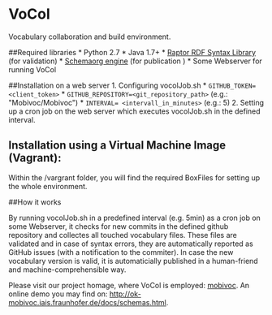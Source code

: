 VoCol
=====

Vocabulary collaboration and build environment.

##Required libraries
	* Python 2.7
	* Java 1.7+
	* [Raptor RDF Syntax Library](http://librdf.org/raptor/) (for validation) 
	* [Schemaorg engine](https://github.com/schemaorg/schemaorg) (for publication )
	* Some Webserver for running VoCol

##Installation on a web server
	1. Configuring vocolJob.sh
		* `GITHUB_TOKEN=<client_token>`
		* `GITHUB_REPOSITORY=<git_repository_path>` (e.g.: "Mobivoc/Mobivoc")
		* `INTERVAL= <intervall_in_minutes>` (e.g.: 5)
	2. Setting up a cron job on the web server which executes vocolJob.sh in the defined interval. 

## Installation using a Virtual Machine Image (Vagrant): 
Within the /vargrant folder, you will find the required BoxFiles for setting up the whole environment. 

##How it works

By running vocolJob.sh in a predefined interval (e.g. 5min) as a cron job on some Webserver, it checks for new commits in the defined github repository and collectes all touched vocabulary files. These files are validated and in case of syntax errors, they are automatically reported as GitHub issues (with a notification to the commiter). In case the new vocabulary version is valid, it is automaticially published in a human-friend and machine-comprehensible way. 


Please visit our project homage, where VoCol is employed: [mobivoc](http://github.com/mobivoc/mobivoc/). 
An online demo you may find on: http://ok-mobivoc.iais.fraunhofer.de/docs/schemas.html.
